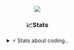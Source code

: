 <div align="center">
  
<p align="center">
  <img src="https://lanyard.cnrad.dev/api/1018290650602553364" />
</p>

### 📈Stats
<details>
    <summary> ⚡ Stats about coding.. </> </summary>
    <br/>

<!--START_SECTION:waka-->
![Code Time](http://img.shields.io/badge/Code%20Time-22%20hrs%2026%20mins-blue)

![Profile Views](http://img.shields.io/badge/Profile%20Views-25-blue)

**🐱 My GitHub Data** 

> 📦 857.2 kB Used in GitHub's Storage 
 > 
> 🏆 104 Contributions in the Year 2024
 > 
> 💼 Opted to Hire
 > 
> 📜 7 Public Repositories 
 > 
> 🔑 15 Private Repositories 
 > 
**I'm a Night 🦉** 

```text
🌞 Morning                36 commits          ██░░░░░░░░░░░░░░░░░░░░░░░   07.83 % 
🌆 Daytime                192 commits         ██████████░░░░░░░░░░░░░░░   41.74 % 
🌃 Evening                189 commits         ██████████░░░░░░░░░░░░░░░   41.09 % 
🌙 Night                  43 commits          ██░░░░░░░░░░░░░░░░░░░░░░░   09.35 % 
```
📅 **I'm Most Productive on Sunday** 

```text
Monday                   21 commits          █░░░░░░░░░░░░░░░░░░░░░░░░   04.57 % 
Tuesday                  55 commits          ███░░░░░░░░░░░░░░░░░░░░░░   11.96 % 
Wednesday                86 commits          █████░░░░░░░░░░░░░░░░░░░░   18.70 % 
Thursday                 71 commits          ████░░░░░░░░░░░░░░░░░░░░░   15.43 % 
Friday                   54 commits          ███░░░░░░░░░░░░░░░░░░░░░░   11.74 % 
Saturday                 73 commits          ████░░░░░░░░░░░░░░░░░░░░░   15.87 % 
Sunday                   100 commits         █████░░░░░░░░░░░░░░░░░░░░   21.74 % 
```


📊 **This Week I Spent My Time On** 

```text
🕑︎ Time Zone: Europe/Berlin

💬 Programming Languages: 
C++                      50 mins             ████████████░░░░░░░░░░░░░   47.50 % 
JavaScript               14 mins             ███░░░░░░░░░░░░░░░░░░░░░░   13.73 % 
Text                     13 mins             ███░░░░░░░░░░░░░░░░░░░░░░   12.62 % 
Lua                      9 mins              ██░░░░░░░░░░░░░░░░░░░░░░░   09.22 % 
Other                    9 mins              ██░░░░░░░░░░░░░░░░░░░░░░░   08.85 % 

🔥 Editors: 
VS Code                  1 hr 46 mins        █████████████████████████   100.00 % 

🐱‍💻 Projects: 
Unknown Project          1 hr 33 mins        ██████████████████████░░░   88.49 % 
vrp                      7 mins              ██░░░░░░░░░░░░░░░░░░░░░░░   07.37 % 
std                      2 mins              █░░░░░░░░░░░░░░░░░░░░░░░░   02.60 % 
relax                    1 min               ░░░░░░░░░░░░░░░░░░░░░░░░░   00.95 % 
45.135.201.167           0 secs              ░░░░░░░░░░░░░░░░░░░░░░░░░   00.60 % 

💻 Operating System: 
Windows                  1 hr 46 mins        █████████████████████████   100.00 % 
```

**I Mostly Code in JavaScript** 

```text
JavaScript               7 repos             █████████░░░░░░░░░░░░░░░░   36.84 % 
Lua                      4 repos             █████░░░░░░░░░░░░░░░░░░░░   21.05 % 
Python                   3 repos             ████░░░░░░░░░░░░░░░░░░░░░   15.79 % 
TypeScript               2 repos             ███░░░░░░░░░░░░░░░░░░░░░░   10.53 % 
HTML                     1 repo              █░░░░░░░░░░░░░░░░░░░░░░░░   05.26 % 
```




 Last Updated on 01/07/2024 09:38:57 UTC
<!--END_SECTION:waka-->
</details>

